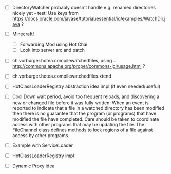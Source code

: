 - [ ] DirectoryWatcher probably doesn't handle e.g. renamed directories nicely yet - test! Use keys from https://docs.oracle.com/javase/tutorial/essential/io/examples/WatchDir.java ?

- [ ] Minecraft!
  - [ ] Forwarding Mod using Hot Chai
  - [ ] Look into server src and patch

- [ ] ch.vorburger.hotea.compilewatchedfiles, using .. http://commons.apache.org/proper/commons-jci/usage.html ?
- [ ] ch.vorburger.hotea.compilewatchedfiles.xtend

- [ ] HotClassLoaderRegistry abstraction idea impl (if even needed/useful)

- [ ] Cool Down wait period, avoid too frequent reloads, and discovering a new or changed file before it was fully written: When an event is reported to indicate that a file in a watched directory has been modified then there is no guarantee that the program (or programs) that have modified the file have completed. Care should be taken to coordinate access with other programs that may be updating the file. The FileChannel class defines methods to lock regions of a file against access by other programs.

- [ ] Example with ServiceLoader
- [ ] HotClassLoaderRegistry impl
- [ ] Dynamic Proxy idea

